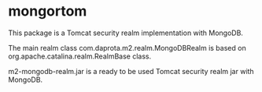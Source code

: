 mongortom
=========

This package is a Tomcat security realm implementation with MongoDB.

The main realm class com.daprota.m2.realm.MongoDBRealm is based on 
org.apache.catalina.realm.RealmBase class.

m2-mongodb-realm.jar is a ready to be used Tomcat security realm jar with MongoDB. 

